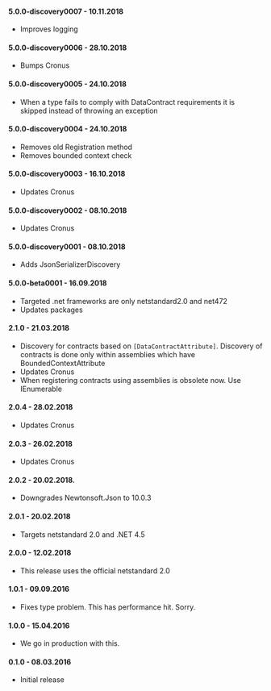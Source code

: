 #### 5.0.0-discovery0007 - 10.11.2018
* Improves logging

#### 5.0.0-discovery0006 - 28.10.2018
* Bumps Cronus

#### 5.0.0-discovery0005 - 24.10.2018
* When a type fails to comply with DataContract requirements it is skipped instead of throwing an exception

#### 5.0.0-discovery0004 - 24.10.2018
* Removes old Registration method
* Removes bounded context check

#### 5.0.0-discovery0003 - 16.10.2018
* Updates Cronus

#### 5.0.0-discovery0002 - 08.10.2018
* Updates Cronus

#### 5.0.0-discovery0001 - 08.10.2018
* Adds JsonSerializerDiscovery

#### 5.0.0-beta0001 - 16.09.2018
* Targeted .net frameworks are only netstandard2.0 and net472
* Updates packages

#### 2.1.0 - 21.03.2018
* Discovery for contracts based on `[DataContractAttribute]`. Discovery of contracts is done only within assemblies which have BoundedContextAttribute
* Updates Cronus
* When registering contracts using assemblies is obsolete now. Use IEnumerable<Type>

#### 2.0.4 - 28.02.2018
* Updates Cronus

#### 2.0.3 - 26.02.2018
* Updates Cronus

#### 2.0.2 - 20.02.2018.
* Downgrades Newtonsoft.Json to 10.0.3

#### 2.0.1 - 20.02.2018
* Targets netstandard 2.0 and .NET 4.5

#### 2.0.0 - 12.02.2018
* This release uses the official netstandard 2.0

#### 1.0.1 - 09.09.2016
* Fixes type problem. This has performance hit. Sorry.

#### 1.0.0 - 15.04.2016
* We go in production with this.

#### 0.1.0 - 08.03.2016
* Initial release
